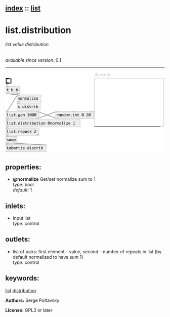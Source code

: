 [index](index.html) :: [list](category_list.html)
---

# list.distribution

###### list value distribution

*available since version:* 0.1

---




[![example](../examples/img/list.distribution.jpg)](../examples/pd/list.distribution.pd)







## properties:

* **@normalize** 
Get/set normalize sum to 1<br>
_type:_ bool<br>
_default:_ 1<br>



## inlets:

* input list<br>
_type:_ control



## outlets:

* list of pairs: first element - value, second - number of repeats in list (by default normalized to have sum 1)<br>
_type:_ control



## keywords:

[list](keywords/list.html)
[distribution](keywords/distribution.html)






**Authors:** Serge Poltavsky




**License:** GPL3 or later





